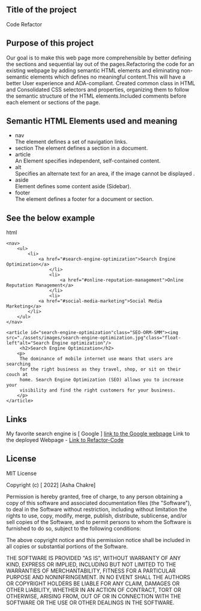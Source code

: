 ## Title of the project
Code Refactor
## Purpose of this project
Our goal is to make this web page more comprehensible by better defining the sections and sequential lay out of the pages.Refactoring the code for an existing webpage by adding semantic HTML elements and eliminating non-semantic elements which defines no meaningful content.This will have a better User experience and ADA-compliant.
Created common class in HTML and Consolidated CSS selectors and properties, organizing them to follow the semantic structure of the HTML elements.Included comments before each element or sections of the page.

## Semantic HTML Elements used and meaning
- nav  
  The element defines a set of navigation links.
- section
  The element defines a section in a document.
- article  
  An Element specifies independent, self-contained content.
- alt  
  Specifies an alternate text for an area, if the image cannot be displayed .
- aside  
  Element defines some content aside (Sidebar).
- footer  
  The element defines a footer for a document or section.

## See the below example
html
```
<nav>
    <ul>
        <li>
            <a href="#search-engine-optimization">Search Engine Optimization</a>
                </li>
                <li>
                    <a href="#online-reputation-management">Online Reputation Management</a>
                </li>
                <li>
            <a href="#social-media-marketing">Social Media Marketing</a>
        </li>
    </ul>
</nav>
```
```
<article id="search-engine-optimization"class="SEO-ORM-SMM"><img src="./assets/images/search-engine-optimization.jpg"class="float-left"alt="Search Engine optimization"/>
     <h2>Search Engine Optimization</h2>
    <p>
     The dominance of mobile internet use means that users are searching
     for the right business as they travel, shop, or sit on their couch at
     home. Search Engine Optimization (SEO) allows you to increase your
     visibility and find the right customers for your business.
    </p>
</article> 
```
## Links  
My favorite search engine is [ Google ] <a href="https://www.google.com/">link to the Google webpage</a>
Link to the deployed Webpage - <a href="https://ashachakre0906.github.io/Code-Refactoring/">Link to Refactor-Code</a>

## License
MIT License

Copyright (c) [ 2022] [Asha Chakre]

Permission is hereby granted, free of charge, to any person obtaining a copy
of this software and associated documentation files (the "Software"), to deal
in the Software without restriction, including without limitation the rights
to use, copy, modify, merge, publish, distribute, sublicense, and/or sell
copies of the Software, and to permit persons to whom the Software is
furnished to do so, subject to the following conditions:

The above copyright notice and this permission notice shall be included in all
copies or substantial portions of the Software.

THE SOFTWARE IS PROVIDED "AS IS", WITHOUT WARRANTY OF ANY KIND, EXPRESS OR
IMPLIED, INCLUDING BUT NOT LIMITED TO THE WARRANTIES OF MERCHANTABILITY,
FITNESS FOR A PARTICULAR PURPOSE AND NONINFRINGEMENT. IN NO EVENT SHALL THE
AUTHORS OR COPYRIGHT HOLDERS BE LIABLE FOR ANY CLAIM, DAMAGES OR OTHER
LIABILITY, WHETHER IN AN ACTION OF CONTRACT, TORT OR OTHERWISE, ARISING FROM,
OUT OF OR IN CONNECTION WITH THE SOFTWARE OR THE USE OR OTHER DEALINGS IN THE
SOFTWARE.
